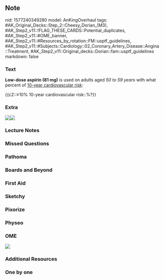 ## Note
nid: 1577240349280
model: AnKingOverhaul
tags: #AK_Original_Decks::Step_2::Cheesy_Dorian_(M3), #AK_Step2_v11::!FLAG_THESE_CARDS::Potential_duplicates, #AK_Step2_v11::#OME_banner, #AK_Step2_v11::#Resources_by_rotation::FM::usptf_guidelines, #AK_Step2_v11::#Subjects::Cardiology::02_Coronary_Artery_Disease::Angina::Treatment, #AK_Step2_v11::Original_decks::Dorian::fam::usptf_guidelines
markdown: false

### Text
<b>Low-dose aspirin (81 mg)</b> is used on adults aged <i>50 to 59
years</i> with what percent of <u>10-year cardiovascular risk</u>:
<div>
  {{c2::≥10% 10-year cardiovascular risk::%?}}
</div>

### Extra
<img src="paste-9410273345537_1490401575642.jpg"><img src=
"paste-a22ecf9b86d4dde784c8a861a2595de73b68317b.jpg">

### Lecture Notes


### Missed Questions


### Pathoma


### Boards and Beyond


### First Aid


### Sketchy


### Pixorize


### Physeo


### OME
<div class="ome-widget">
  <a href="https://onlinemeded.org?ref=anki"><img src=
  "_OME_AnkiFlashcards_General_7.png"></a>
</div>

### Additional Resources


### One by one

